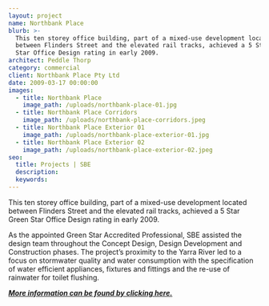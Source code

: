 ```yaml
---
layout: project
name: Northbank Place
blurb: >-
  This ten storey office building, part of a mixed-use development located
  between Flinders Street and the elevated rail tracks, achieved a 5 Star Green
  Star Office Design rating in early 2009.
architect: Peddle Thorp
category: commercial
client: Northbank Place Pty Ltd
date: 2009-03-17 00:00:00
images:
  - title: Northbank Place
    image_path: /uploads/northbank-place-01.jpg
  - title: Northbank Place Corridors
    image_path: /uploads/northbank-place-corridors.jpeg
  - title: Northbank Place Exterior 01
    image_path: /uploads/northbank-place-exterior-01.jpg
  - title: Northbank Place Exterior 02
    image_path: /uploads/northbank-place-exterior-02.jpeg
seo:
  title: Projects | SBE
  description:
  keywords:
---
```



This ten storey office building, part of a mixed-use development located between Flinders Street and the elevated rail tracks, achieved a 5 Star Green Star Office Design rating in early 2009.

As the appointed Green Star Accredited Professional, SBE assisted the design team throughout the Concept Design, Design Development and Construction phases. The project’s proximity to the Yarra River led to a focus on stormwater quality and water consumption with the specification of water efficient appliances, fixtures and fittings and the re-use of rainwater for toilet flushing.

[***More information can be found by clicking here.***](/2017/10/31/northbank-case-study.html)